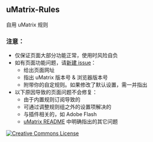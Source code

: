 ## uMatrix-Rules

自用 uMatrix 规则

### 注意：

- 仅保证页面大部分功能正常，使用时风险自负
- 如有页面功能问题，请[新建 issue](https://github.com/Rictusempra/uMatrix-Rules/issues/new)：
    - 给出页面网址
    - 指出 uMatrix 版本号 & 浏览器版本号
    - 附带你的自定规则。如果修改了默认设置，需一并指出
- 以下原因导致的页面问题不会修复：
    -  由于内置规则订阅导致的
    - 可通过调整规则组之外的设置项解决的
    - 与插件相关的，如 Adobe Flash
    - [uMatrix README](https://github.com/gorhill/uMatrix/blob/master/README.md) 中明确指出的其它问题

<a rel="license" href="http://creativecommons.org/licenses/by-nc-sa/4.0/"><img alt="Creative Commons License" style="border-width:0" src="https://i.creativecommons.org/l/by-nc-sa/4.0/88x31.png" /></a><br />
